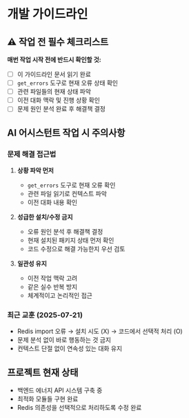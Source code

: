 # 개발 가이드라인

## ⚠️ 작업 전 필수 체크리스트
**매번 작업 시작 전에 반드시 확인할 것:**
- [ ] 이 가이드라인 문서 읽기 완료
- [ ] `get_errors` 도구로 현재 오류 상태 확인
- [ ] 관련 파일들의 현재 상태 파악
- [ ] 이전 대화 맥락 및 진행 상황 확인
- [ ] 문제 원인 분석 완료 후 해결책 결정

## AI 어시스턴트 작업 시 주의사항

### 문제 해결 접근법
1. **상황 파악 먼저**
   - `get_errors` 도구로 현재 오류 확인
   - 관련 파일 읽기로 컨텍스트 파악
   - 이전 대화 내용 확인

2. **성급한 설치/수정 금지**
   - 오류 원인 분석 후 해결책 결정
   - 현재 설치된 패키지 상태 먼저 확인
   - 코드 수정으로 해결 가능한지 우선 검토

3. **일관성 유지**
   - 이전 작업 맥락 고려
   - 같은 실수 반복 방지
   - 체계적이고 논리적인 접근

### 최근 교훈 (2025-07-21)
- Redis import 오류 → 설치 시도 (X) → 코드에서 선택적 처리 (O)
- 문제 분석 없이 바로 행동하는 것 금지
- 컨텍스트 단절 없이 연속성 있는 대화 유지

## 프로젝트 현재 상태
- 백엔드 에너지 API 시스템 구축 중
- 최적화 모듈들 구현 완료
- Redis 의존성을 선택적으로 처리하도록 수정 완료
